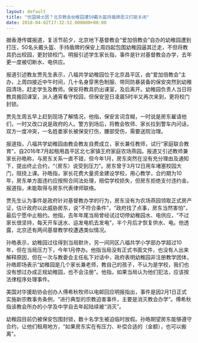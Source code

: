```yaml
---
layout: default
title: "忧国骑士团？北京教会幼稚园遭50戴头盔持盾牌恶汉打砸关闭"
date: 2018-04-02T17:32:52.000000+08:00
---
```


据香港传媒报道，复活节前夕，北京地下基督教会“爱加倍教会”自办的幼稚园遭到打压，50名头戴头盔、手持盾牌的保安上周四起包围幼稚园逼其迁走，不但将教具扔出校园，更封锁校门。明报引述学生家长指，事件是针对基督教会办学，去年更一度被切断水、电供应。

报道引述教友贾先生表示，八福共学幼稚园位于北京昌平区，由“爱加倍教会”主办，上周四接近中午时间，几十名身穿黑色制服、带同防暴装备的保安突然到幼稚园清场，赶走学生及教师。保安将教具扔出课室，及后离开。幼稚园负责人当日将教具搬回课室，派人通宵看守校园，但保安翌日凌晨5时半又再次来到，更将校门封锁。

贾先生周五早上赶到现场了解情况，他指，保安言词含糊，一时说是房东雇请他们，一时又改口说是政府的人。警方到场后，将教会牧师、家长拉到警车内问话，双方一度冲突，一名姓娄家长被保安打伤，腰部受伤，需要送院治理。

报道指，八福共学幼稚园由教会教友自费成立，家长兼任教师，试行“家庭联合教育”，自2016年7月起租用昌平区北七家镇王府家庭农场燕园。报道又引述教师兼家长孙皓称，与房东关系一直不错，但今年1月，房东突然在没有充分理由及通知下，提出终止合约，“（房东）说受到压力”。房东曾于3月12日用车堵塞校园大门，阻挠上课。孙皓指，家长花费大量资金建设学校，用心教学，合约期为10年，房东单方面违约应按照合同法处理，赔偿学校损失，但房东拒绝支付违约金。报道指，未能取得与房东代表律师联络。

贾先生认为事件是政府针对基督教办学的行为，房东没有为农场燕园领取正式房产证，估计政府以此威胁房东，说“不符合条件”，“政府找了点事，房东当然害怕”，最后宁愿中止租约。他指，去年年尾当局曾经试过切停幼稚园水、电供应，“不过家长很坚持，每天开车送水、运发电机去发电”，半个月后才恢复供水、电。他透露，北京还有两间基督教学校遭遇类似情况。

孙皓表示，幼稚园过往得到当局默许，另一间同区八福共学小学部办学超过10年，但在当局压力下，今年1月停办。他指当局没有正式书面文件，也没有人出来解释原因，但在一次与教委会主任私下对话中，政府表明幼稚园非注册教学团体，孙皓即场表示“幼稚园是几个家长兼老师，教自己的孩子，不认为是学校，我们也没有想过办成正规幼稚园，也不会注册”。他指，如果当局认为他们犯法，应该按法律程序处理事件。

美国对华援助协会创办人傅希秋牧师以电邮回应明报指出，事件是因2月1日正式实施新宗教事务条例，“进行典型的宗教迫害事件，主要是消灭教会办学”。傅希秋指该教会所办的小学及中学自去年起陆续被“消灭”。

幼稚园目前仍被保安包围封锁，数十名学生被迫临时放假。孙皓期望房东能够遵守合约，让他们租用地方，“如果房东实在有压力、补偿合适的（金额），也可以搬离”。

